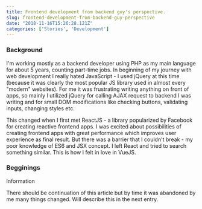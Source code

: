 ```yaml
---
title: Frontend development from backend guy's perspective.
slug: frontend-development-from-backend-guy-perspective
date: "2018-11-16T15:26:28.121Z"
categories: ['Stories', 'Development']
---
```


### Background
I'm working mostly as a backend developer using PHP as my main language for about 5 years, counting part-time jobs. In beginning of my journey with web development I really hated JavaScript - I used jQuery at this time (because it was clearly the most popular JS library used in almost every "modern" websites). For me it was frustrating writing anything on front of apps, so mainly I utilized jQuery for calling AJAX request to backend I was writing and for small DOM modifications like checking buttons, validating inputs, changing styles etc.

This changed when I first met ReactJS - a library popularized by Facebook for creating reactive frontend apps. I was excited about possibilities of creating frontend apps with great performance which improves user experience as final result. But there was a barrier that I couldn't break - my poor knowledge of ES6 and JSX concept. I left React and tried to search something similar. This is how I felt in love in VueJS.

### Begginings
<article class="message is-info">
  <div class="message-header">
    <p>Information</p>
  </div>
  <div class="message-body">
    There should be continuation of this article but by time it was abandoned by me many things changed. Will describe this in the next entry.
</article>